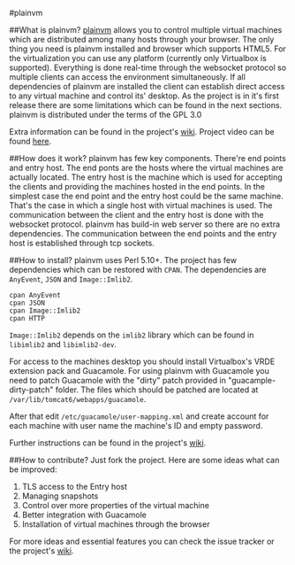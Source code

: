 #plainvm

##What is plainvm?
[plainvm](http://plainvm.mgechev.com/) allows you to control multiple virtual machines which are distributed among many hosts through your browser. The only thing you need is plainvm installed and browser which supports HTML5. For the virtualization you can use any platform (currently only Virtualbox is supported). Everything is done real-time through the websocket protocol so multiple clients can access the environment simultaneously. If all dependencies of plainvm are installed the client can establish direct access to any virtual machine and control its' desktop. As the project is in it's first release there are some limitations which can be found in the next sections. plainvm is distributed under the terms of the GPL 3.0

Extra information can be found in the project's [wiki](https://github.com/mgechev/plainvm/wiki).
Project video can be found [here](https://www.youtube.com/watch?v=KkLaXagCj9Q).

##How does it work?
plainvm has few key components. There're end points and entry host. The end ponts are the hosts where the virtual machines are actually located. The entry host is the machine which is used for accepting the clients and providing the machines hosted in the end points. In the simplest case the end point and the entry host could be the same machine. That's the case in which a single host with virtual machines is used. The communication between the client and the entry host is done with the websocket protocol. plainvm has build-in web server so there are no extra dependencies. The communication between the end points and the entry host is established through tcp sockets.

##How to install?
plainvm uses Perl 5.10+. The project has few dependencies which can be restored with `CPAN`. The dependencies are `AnyEvent`, `JSON` and `Image::Imlib2`.

    cpan AnyEvent
    cpan JSON
    cpan Image::Imlib2
    cpan HTTP

`Image::Imlib2` depends on the `imlib2` library which can be found in `libimlib2` and `libimlib2-dev`.

For access to the machines desktop you should install Virtualbox's VRDE extension pack and Guacamole. For using plainvm with Guacamole you need to patch Guacamole with the "dirty" patch provided in "guacample-dirty-patch" folder. The files which should be patched are located at `/var/lib/tomcat6/webapps/guacamole`.

After that edit `/etc/guacamole/user-mapping.xml` and create account for each machine with user name the machine's ID and empty password.

Further instructions can be found in the project's [wiki](https://github.com/mgechev/plainvm/wiki/Installation).

##How to contribute?
Just fork the project. Here are some ideas what can be improved:

1. TLS access to the Entry host
2. Managing snapshots
3. Control over more properties of the virtual machine
4. Better integration with Guacamole
5. Installation of virtual machines through the browser

For more ideas and essential features you can check the issue tracker or the project's [wiki](https://github.com/mgechev/plainvm/wiki).
